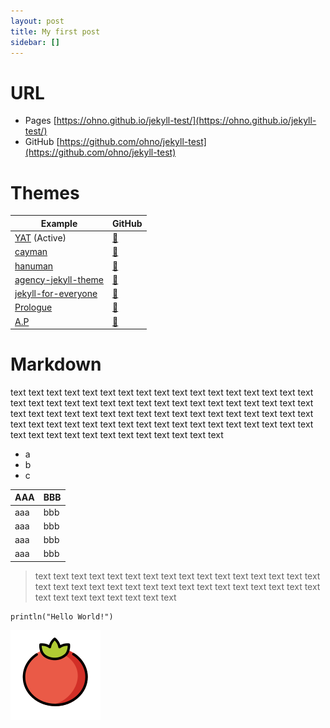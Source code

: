 ```yaml
---
layout: post
title: My first post
sidebar: []
---
```


# URL

- Pages  [https://ohno.github.io/jekyll-test/](https://ohno.github.io/jekyll-test/)
- GitHub [https://github.com/ohno/jekyll-test](https://github.com/ohno/jekyll-test)

# Themes

| Example | GitHub |
| ------- | ------ |
| [YAT](https://jeffreytse.github.io/jekyll-theme-yat/) (Active)      | [🔗](https://github.com/jeffreytse/jekyll-theme-yat/)      |
| [cayman](https://pages-themes.github.io/cayman/)                    | [🔗](https://github.com/pages-themes/cayman)               |
| [hanuman](https://samanyougarg.github.io/hanuman/)                  | [🔗](https://github.com/samanyougarg/hanuman/)             |
| [agency-jekyll-theme](https://y7kim.github.io/agency-jekyll-theme/) | [🔗](https://github.com/y7kim/agency-jekyll-theme)         |
| [jekyll-for-everyone](https://jekyll-for-everyone.github.io/)       | [🔗](https://github.com/melvinchng/jekyll-for-everyone)    |
| [Prologue](https://chrisbobbe.github.io/jekyll-theme-prologue/)     | [🔗](https://github.com/chrisbobbe/jekyll-theme-prologue/) |
| [A.P](https://www.kssim.com/ap/)                                    | [🔗](https://github.com/kssim/ap)                          |

# Markdown

text text text text text text text text text text text text text text text text text text text text text text text text text text text text text text text text text text text text text text text text text text text text text text text text text text text text text text text text text text text text text text text text text text text text text text text text text text text text text text text text

- a
- b
- c

| AAA | BBB |
| --- | --- |
| aaa | bbb |
| aaa | bbb |
| aaa | bbb |
| aaa | bbb |

> text text text text text text text text text text text text text text text text text text text text text text text text text text text text text text text text text text text text text text text text

```julia:example
println("Hello World!")
```

![](./favicon.svg)